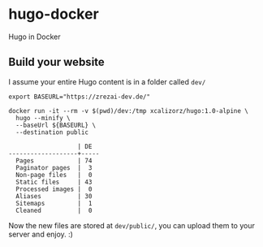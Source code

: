 # hugo-docker
Hugo in Docker

## Build your website

I assume your entire Hugo content is in a folder called `dev/`

```shell
export BASEURL="https://zrezai-dev.de/"

docker run -it --rm -v $(pwd)/dev:/tmp xcalizorz/hugo:1.0-alpine \
  hugo --minify \
  --baseUrl ${BASEURL} \
  --destination public

                   | DE
-------------------+-----
  Pages            | 74
  Paginator pages  |  3
  Non-page files   |  0
  Static files     | 43
  Processed images |  0
  Aliases          | 30
  Sitemaps         |  1  
  Cleaned          |  0
```

Now the new files are stored at `dev/public/`, you can upload them to your server and enjoy. :)